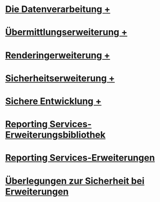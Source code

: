 # [Die Datenverarbeitung +](../../reporting-services/extensions/data-processing/creating-a-data-processing-extension-library.md)
# [Übermittlungserweiterung +](../../reporting-services/extensions/delivery-extension/creating-a-delivery-extension-library.md)
# [Renderingerweiterung +](../../reporting-services/extensions/rendering-extension/deploying-a-rendering-extension.md)
# [Sicherheitserweiterung +](../../reporting-services/extensions/security-extension/authentication-in-reporting-services.md)
# [Sichere Entwicklung +](../../reporting-services/extensions/secure-development/code-access-security-in-reporting-services.md)
# [Reporting Services-Erweiterungsbibliothek](reporting-services-extension-library.md)
# [Reporting Services-Erweiterungen](reporting-services-extensions.md)
# [Überlegungen zur Sicherheit bei Erweiterungen](security-considerations-for-extensions.md)
